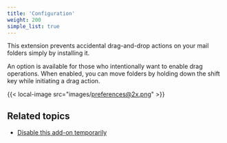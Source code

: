 ```yaml
---
title: 'Configuration'
weight: 200
simple_list: true
---
```


This extension prevents accidental drag-and-drop actions on your mail folders simply by installing it.

An option is available for those who intentionally want to enable drag operations.
When enabled, you can move folders by holding down the shift key while initiating a drag action.

{{< local-image src="images/preferences@2x.png" >}}

## Related topics

-   [Disable this add-on temporarily](../help/disable-temporarily/)
